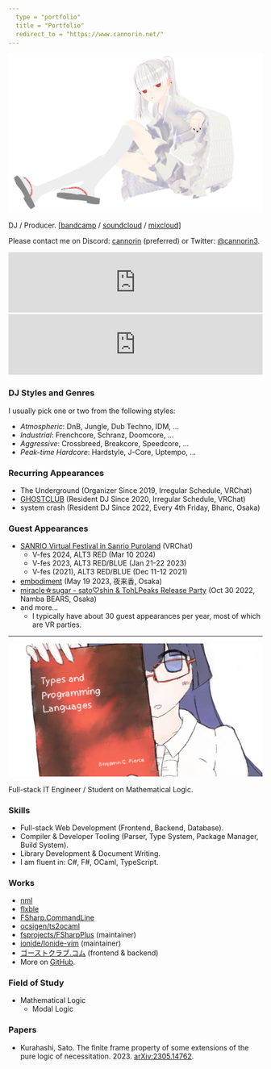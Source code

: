 ```yaml
---
  type = "portfolio"
  title = "Portfolio"
  redirect_to = "https://www.cannorin.net/"
---
```


![](./jakeko.png)

DJ / Producer. [[bandcamp](https://cannorin.bandcamp.com/) / [soundcloud](https://soundcloud.com/cannorin) / [mixcloud](https://www.mixcloud.com/cannorin/)]

Please contact me on Discord: [cannorin](https://discord.com/users/497190979216867329) (preferred) or Twitter: [@cannorin3](https://twitter.com/cannorin3).

<iframe width="100%" height="120" style="border: 0" src="https://www.mixcloud.com/widget/iframe/?hide_cover=1&light=1&feed=%2Fcannorin%2Fcyberia-mix-20210925-ghostclub%2F"></iframe>

<iframe width="100%" height="120" style="border: 0" src="https://bandcamp.com/EmbeddedPlayer/track=122173286/size=large/bgcol=ffffff/linkcol=0687f5/tracklist=false/artwork=small/transparent=true/" seamless><a href="https://cannorin.bandcamp.com/track/65daysofstatic-supermoon-cannorin-remix">65daysofstatic - Supermoon (cannorin remix) by cannorin</a></iframe>

### DJ Styles and Genres

I usually pick one or two from the following styles:

- *Atmospheric*: DnB, Jungle, Dub Techno, IDM, ...
- *Industrial*: Frenchcore, Schranz, Doomcore, ...
- *Aggressive*: Crossbreed, Breakcore, Speedcore, ...
- *Peak-time Hardcore*: Hardstyle, J-Core, Uptempo, ...

### Recurring Appearances

- The Underground (Organizer Since 2019, Irregular Schedule, VRChat)
- [GHOSTCLUB](https://ゴーストクラブ.コム/) (Resident DJ Since 2020, Irregular Schedule, VRChat)
- system crash (Resident DJ Since 2022, Every 4th Friday, Bhanc, Osaka)

### Guest Appearances

- [SANRIO Virtual Festival in Sanrio Puroland](https://v-fes.sanrio.co.jp/) (VRChat)
  - V-fes 2024, ALT3 RED (Mar 10 2024)
  - V-fes 2023, ALT3 RED/BLUE (Jan 21-22 2023)
  - V-fes (2021), ALT3 RED/BLUE (Dec 11-12 2021)
- [embodiment](https://twitter.com/cannorin3/status/1655598762822365189) (May 19 2023, 夜来香, Osaka)
- [miracle☆sugar - sato♡shin & TohLPeaks Release Party](https://twitter.com/tohlpeaks/status/1570381932365434880) (Oct 30 2022, Namba BEARS, Osaka)
- and more...
  - I typically have about 30 guest appearances per year, most of which are VR parties.

------

![](./tapl.png)

Full-stack IT Engineer / Student on Mathematical Logic.

### Skills

- Full-stack Web Development (Frontend, Backend, Database).
- Compiler & Developer Tooling (Parser, Type System, Package Manager, Build System).
- Library Development & Document Writing.
- I am fluent in: C#, F#, OCaml, TypeScript.

### Works

- [nml](https://github.com/cannorin/nml)
- [flxble](https://github.com/cannorin/flxble)
- [FSharp.CommandLine](https://github.com/cannorin/FSharp.CommandLine)
- [ocsigen/ts2ocaml](https://github.com/ocsigen/ts2ocaml)
- [fsprojects/FSharpPlus](https://github.com/fsprojects/FSharpPlus) (maintainer)
- [ionide/Ionide-vim](https://github.com/ionide/Ionide-vim) (maintainer)
- [ゴーストクラブ.コム](https://xn--pckjp4dudxftf.xn--tckwe/) (frontend & backend)
- More on [GitHub](https://github.com/cannorin?tab=repositories&q=&type=&language=&sort=stargazers).

### Field of Study

- Mathematical Logic
  - Modal Logic

### Papers

- Kurahashi, Sato. The finite frame property of some extensions of the pure logic of necessitation. 2023. [arXiv:2305.14762](https://arxiv.org/abs/2305.14762).
